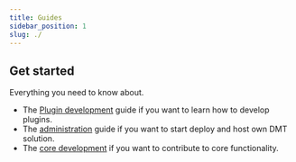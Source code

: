 ```yaml
---
title: Guides
sidebar_position: 1
slug: ./
---
```



## Get started

Everything you need to know about.

* The [Plugin development](./plugin-development.md) guide if you want to learn how to develop plugins.
* The [administration](./administration) guide if you want to start deploy and host own DMT solution.
* The [core development](./development) if you want to contribute to core functionality.